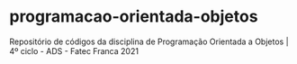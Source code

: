 # programacao-orientada-objetos
Repositório de códigos da disciplina de Programação Orientada a Objetos | 4º ciclo - ADS - Fatec Franca 2021
